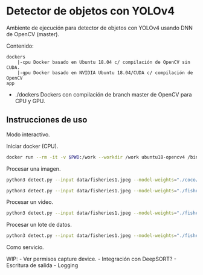 # Detector de objetos con YOLOv4

Ambiente de ejecución para detector de objetos con YOLOv4 usando DNN de OpenCV (master).

Contenido:

~~~
dockers
    |-cpu Docker basado en Ubuntu 18.04 c/ compilación de OpenCV sin CUDA.
    |-gpu Docker basado en NVIDIA Ubuntu 18.04/CUDA c/ compilación de OpenCV
app
~~~

- ./dockers Dockers con compilación de branch master de OpenCV para CPU y GPU.

## Instrucciones de uso

Modo interactivo.

Iniciar docker (CPU).

~~~bash
docker run --rm -it -v $PWD:/work --workdir /work ubuntu18-opencv4 /bin/bash
~~~

Procesar una imagen.

~~~bash
python3 detect.py --input data/fisheries1.jpeg --model-weights="./coco/yolov4.weights" --model-cfg="./coco/yolov4.cfg" --classes-txt="./coco/classes.txt"
~~~

~~~bash
python3 detect.py --input data/fisheries1.jpeg --model-weights="./fisheries/yolov4.weights" --model-cfg="./fisheries/yolov4.cfg" --classes-txt="./fisheries/classes.txt"
~~~

Procesar un video.

~~~bash
python3 detect.py --input data/fisheries1.jpeg --model-weights="./fisheries/yolov4.weights" --model-cfg="./fisheries/yolov4.cfg" --classes-txt="./fisheries/classes.txt"
~~~

Procesar un lote de datos.

~~~bash
python3 detect.py --input data/fisheries1.jpeg --model-weights="./fisheries/yolov4.weights" --model-cfg="./fisheries/yolov4.cfg" --classes-txt="./fisheries/classes.txt"
~~~

Como servicio.

WIP:
    - Ver permisos capture device.
    - Integración con DeepSORT?
    - Escritura de salida
    - Logging
